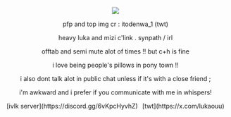 <p align="center">
  <img src="https://iili.io/2WnyImF.png" />
</p>

<p align="center">
pfp and top img cr : itodenwa_1 (twt)
</p>
<p align="center">
heavy luka and mizi c'link . synpath / irl 
</p>
<p align="center">
offtab and semi mute alot of times !! but c+h is fine
</p>
<p align="center">
i love being people's pillows in pony town !!
</p>
<p align="center">
i also dont talk alot in public chat unless if it's with a close friend ;
</p>
<p align="center">
 i'm awkward and i prefer if you communicate with me in whispers!
</p>
 
<div align="center"> [ivlk server](https://discord.gg/6vKpcHyvhZ)⠀[twt](https://x.com/lukaouu) </div>
